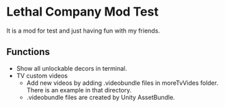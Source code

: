 # Lethal Company Mod Test
It is a mod for test and just having fun with my friends.
## Functions
- Show all unlockable decors in terminal.
- TV custom videos
  - Add new videos by adding .videobundle files in moreTvVides folder. There is an example in that directory.
  - .videobundle files are created by Unity AssetBundle.